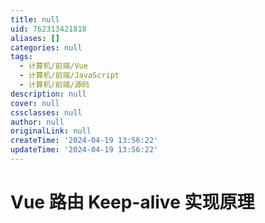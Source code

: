 ```yaml
---
title: null
uid: 762313421818
aliases: []
categories: null
tags:
  - 计算机/前端/Vue
  - 计算机/前端/JavaScript
  - 计算机/前端/源码
description: null
cover: null
cssclasses: null
author: null
originalLink: null
createTime: '2024-04-19 13:56:22'
updateTime: '2024-04-19 13:56:22'
---
```


# Vue 路由 Keep-alive 实现原理

